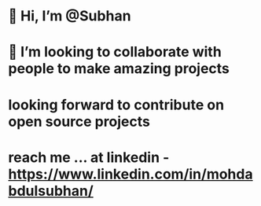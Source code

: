 #  👋  Hi, I’m @Subhan
# 💞️   I’m looking to collaborate with people to make amazing projects
 # looking forward to contribute on open source projects
 # reach me ... at linkedin -https://www.linkedin.com/in/mohdabdulsubhan/

<!---
itechsubhan/itechsubhan is a ✨ special ✨ repository because its `README.md` (this file) appears on your GitHub profile.
You can click the Preview link to take a look at your changes.
--->
